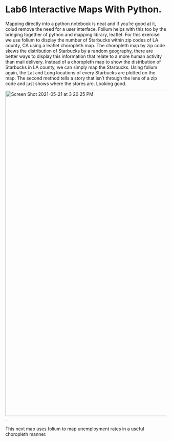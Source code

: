 # Lab6 Interactive Maps With Python.  
Mapping directly into a python notebook is neat and if you’re good at it, colud remove the need for a user interface. Folium helps with this too by the bringing together of python and mapping library, leaflet. For this exercise we use folium to display the number of Starbucks within zip codes of LA county, CA using a leaflet choropleth map.  The choropleth map by zip code skews the distribution of Starbucks by a random geography, there are better ways to display this information that relate to a more human activity than mail delivery. Instead of a choropleth map to show the distribution of Starbucks in LA county, we can simply map the Starbucks. Using folium again, the Lat and Long locations of every Starbucks are plotted on the map. The second method tells a story that isn’t through the lens of a zip code and just shows where the stores are. Looking good.   

<img width="1015" alt="Screen Shot 2021-05-21 at 3 20 25 PM" src="https://user-images.githubusercontent.com/73979215/119188025-1b198100-ba48-11eb-9751-602719ef45e9.png">.  


This next map uses folium to map unemployment rates in a useful choropleth manner.  
